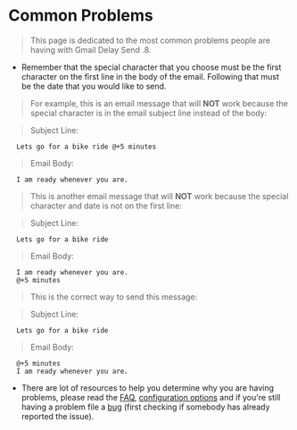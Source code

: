 # Common Problems #
> This page is dedicated to the most common problems people are having with Gmail Delay Send .8.

  * Remember that the special character that you choose must be the first character on the first line in the body of the email. Following that must be the date that you would like to send.

> For example, this is an email message that will **NOT** work because the special character is in the email subject line instead of the body:

> Subject Line:
```
  Lets go for a bike ride @+5 minutes
```

> Email Body:
```
  I am ready whenever you are.
```


> This is another email message that will **NOT** work because the special character and date is not on the first line:

> Subject Line:
```
  Lets go for a bike ride 
```

> Email Body:
```
  I am ready whenever you are.
  @+5 minutes
```

> This is the correct way to send this message:

> Subject Line:
```
  Lets go for a bike ride 
```

> Email Body:
```
  @+5 minutes
  I am ready whenever you are.
```

  * There are lot of resources to help you determine why you are having problems, please read the [FAQ](https://code.google.com/p/gmail-delay-send/wiki/GmailDelayFAQ_8), [configuration options](https://code.google.com/p/gmail-delay-send/wiki/GmailDelaySendOptions_8) and if you're still having a problem file a [bug](https://code.google.com/p/gmail-delay-send/wiki/GmailDelaySendDebugging_8) (first checking if somebody has already reported the issue).